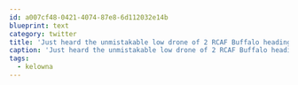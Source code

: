 ```yaml
---
id: a007cf48-0421-4074-87e8-6d112032e14b
blueprint: text
category: twitter
title: 'Just heard the unmistakable low drone of 2 RCAF Buffalo heading out #kelowna #SAR'
caption: 'Just heard the unmistakable low drone of 2 RCAF Buffalo heading out <span class="hashtag hashtag_local">#<a href="http://tweettemp.darylchymko.ca/?tag=kelowna">kelowna</a> <span class="hashtag hashtag_local">#<a href="http://tweettemp.darylchymko.ca/?tag=sar">SAR</a>'
tags:
  - kelowna
---
```

